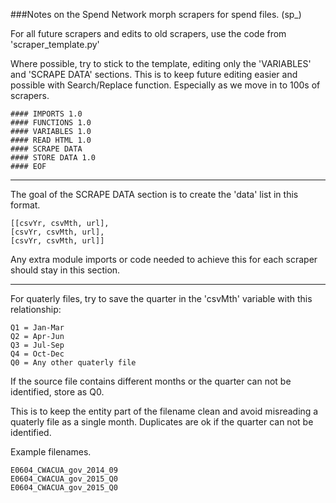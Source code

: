 
###Notes on the Spend Network morph scrapers for spend files. (sp_)

For all future scrapers and edits to old scrapers, use the code from 'scraper_template.py'

Where possible, try to stick to the template, editing only the 'VARIABLES' and 'SCRAPE DATA' sections.
This is to keep future editing easier and possible with Search/Replace function.
Especially as we move in to 100s of scrapers.


```
#### IMPORTS 1.0
#### FUNCTIONS 1.0
#### VARIABLES 1.0
#### READ HTML 1.0
#### SCRAPE DATA
#### STORE DATA 1.0
#### EOF
```


---

The goal of the SCRAPE DATA section is to create the 'data' list in this format.

```
[[csvYr, csvMth, url],
[csvYr, csvMth, url],
[csvYr, csvMth, url]]
```

Any extra module imports or code needed to achieve this for each scraper should stay in this section.

---

For quaterly files, try to save the quarter in the 'csvMth' variable with this relationship:

```
Q1 = Jan-Mar
Q2 = Apr-Jun
Q3 = Jul-Sep
Q4 = Oct-Dec
Q0 = Any other quaterly file
```

If the source file contains different months or the quarter can not be identified, store as Q0.


This is to keep the entity part of the filename clean and avoid misreading a quaterly file as a single month.
Duplicates are ok if the quarter can not be identified.

Example filenames.
```
E0604_CWACUA_gov_2014_09
E0604_CWACUA_gov_2015_Q0
E0604_CWACUA_gov_2015_Q0
```

